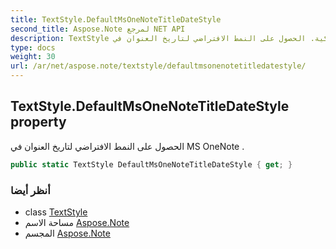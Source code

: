 ```yaml
---
title: TextStyle.DefaultMsOneNoteTitleDateStyle
second_title: Aspose.Note لمرجع NET API
description: TextStyle ملكية. الحصول على النمط الافتراضي لتاريخ العنوان في MS OneNote .
type: docs
weight: 30
url: /ar/net/aspose.note/textstyle/defaultmsonenotetitledatestyle/
---
```

## TextStyle.DefaultMsOneNoteTitleDateStyle property

الحصول على النمط الافتراضي لتاريخ العنوان في MS OneNote .

```csharp
public static TextStyle DefaultMsOneNoteTitleDateStyle { get; }
```

### أنظر أيضا

* class [TextStyle](../)
* مساحة الاسم [Aspose.Note](../../textstyle/)
* المجسم [Aspose.Note](../../../)


